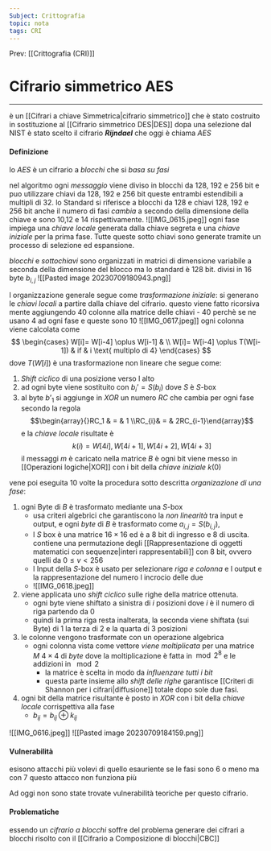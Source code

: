 ```yaml
---
Subject: Crittografia
topic: nota
tags: CRI
---
```


Prev: [[Crittografia (CRI)]]

# Cifrario simmetrico AES
---
è un [[Cifrari a chiave Simmetrica|cifrario simmetrico]] che è stato costruito in sostituzione al [[Cifrario simmetrico DES|DES]]
dopa una selezione dal NIST è stato scelto il cifrario *__Rijndael__* che oggi è chiama _AES_

#### Definizione
lo _AES_ è un cifrario a _blocchi_ che si _basa su fasi_

nel algoritmo ogni _messaggio_ viene diviso in blocchi da  128, 192 e 256 bit e puo utilizzare chiavi da 128, 192 e 256 bit queste entrambi estendibili a multipli di 32.
lo Standard si riferisce a blocchi da 128 e chiavi 128, 192 e 256 bit 
anche il numero di fasi _cambia_ a secondo della dimensione della chiave e sono 10,12 e 14 rispettivamente.
![[IMG_0615.jpeg]]
ogni fase impiega una _chiave locale_ generata dalla chiave segreta e una _chiave iniziale_ per la prima fase. Tutte queste sotto chiavi sono generate tramite un processo  di selezione ed espansione.

_blocchi_ e _sottochiavi_ sono organizzati in matrici di dimensione variabile a seconda della dimensione del blocco ma lo standard è $128$ bit. divisi in $16$ byte $b_{i,j}$
![[Pasted image 20230709180943.png]]


l organizzazione generale segue come
_trasformazione iniziale_: 
	si generano le _chiavi locali_ a partire dalla chiave del cifrario. questo viene fatto ricorsiva mente aggiungendo 40 colonne alla matrice delle chiavi
	- $40$ perchè se ne usano $4$ ad ogni fase e queste sono 10	![[IMG_0617.jpeg]]
	  ogni colonna viene calcolata come $$
	\begin{cases}
	 W[i]= W[i-4] \oplus W[i-1] &   \\
	 W[i]= W[i-4] \oplus T(W[i-1]) & if & i \text{ multiplo di 4} 
	\end{cases}
	  $$
	  dove $T(W[i])$ è una trasformazione non lineare che segue come:
   1. _Shift ciclico_ di una posizione verso l alto 
   2. ad ogni byte viene sostituito con $b_{i}’=S(b_{i})$ dove $S$ è $S$-box 
   3. al byte $b’_{1}$ si aggiunge in _XOR_ un numero _RC_ che cambia per ogni fase secondo la regola $$\begin{array}{}RC_1 & = & 1 \\RC_{i}& = & 2RC_{i-1}\end{array}$$
	  e la _chiave locale_ risultate è$$
	  k(i)=W[4i],W[4i+1],W[4i+2],W[4i+3]
	  $$
	il messaggi $m$ è caricato nella matrice $B$ è ogni bit viene messo in [[Operazioni logiche|XOR]]  con i bit della _chiave iniziale_ $k(0)$

vene poi eseguita 10 volte la procedura sotto descritta
_organizazione di una fase_:
1. ogni Byte di $B$ è trasformato mediante una $S$-box
	- usa criteri algebrici che garantiscono la _non linearità_ tra input e output, e ogni _byte_  di $B$ è trasformato come $a_{i,j} = S(b_{i,j})$, 
	- l $S$ box è una matrice $16 \times 16$ ed è a 8 bit di ingresso e 8 di uscita. contiene una permutazione degli  [[Rappresentazione di oggetti matematici con sequenze|interi rappresentabili]] con 8 bit, ovvero quelli da $0\leq v < 256$ 
	- l Input della $S$-box è usato per selezionare _riga e colonna_ e l output e la rappresentazione del numero l incrocio delle due
	- ![[IMG_0618.jpeg]]
2. viene applicata uno _shift ciclico_ sulle righe della matrice ottenuta.
	- ogni byte viene shiftato a sinistra di $i$ posizioni dove $i$ è il numero di riga partendo da 0
	- quindi la prima riga resta inalterata, la seconda viene shiftata (sui Byte) di 1 la terza di 2 e la quarta di 3 posizioni
3. le colonne vengono trasformate con un operazione algebrica
	- ogni colonna vista come vettore _viene moltiplicata_ per una matrice $M$ $4 \times 4$ di _byte_ dove la moltiplicazione è fatta in$\mod 2^{8}$ e le addizioni in $\mod  2$
		- la matrice è scelta in modo da _influenzare tutti i bit_
		- questa parte insieme allo _shift delle righe_ garantisce [[Criteri di Shannon per i cifrari|diffusione]] totale dopo sole due fasi.
4.  ogni bit della matrice risultante è posto in _XOR_ con i bit della _chiave locale_ corrispettiva alla fase
	-  $b_{ij} = b_{ij} \oplus k_{ij}$

![[IMG_0616.jpeg]]
![[Pasted image 20230709184159.png]]
#### Vulnerabilità
esisono attacchi più volevi di quello esauriente se le fasi sono 6 o meno ma con 7  questo attacco non funziona più

Ad oggi non sono state trovate vulnerabilità teoriche per questo cifrario.

#### Problematiche
essendo un _cifrario a blocchi_ soffre del problema generare dei cifrari a blocchi risolto con il [[Cifrario a Composizione di blocchi|CBC]]

